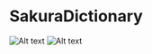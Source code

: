 # SakuraDictionary
![Alt text](https://i.ibb.co/C79G97T/Captura-de-pantalla-2018-11-14-a-la-s-12-33-57.png "Main menu")
![Alt text](https://i.ibb.co/HPZjKgL/Captura-de-pantalla-2018-11-14-a-la-s-12-35-27.png "Words screen")

